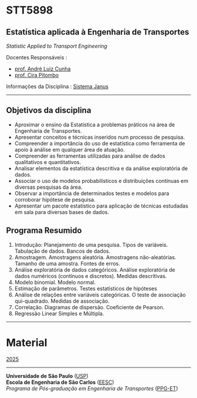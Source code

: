 # STT5898
## Estatística aplicada à Engenharia de Transportes

*Statistic Applied to Transport Engineering*

Docentes Responsáveis
: 
- [prof. André Luiz Cunha](https://scholar.google.com/citations?hl=pt-BR&user=HI0CQJMAAAAJ&view_op=list_works&authuser=1&sortby=pubdate)
- [prof. Cira Pitombo](https://scholar.google.com/citations?hl=pt-BR&user=A6zsj3oAAAAJ&view_op=list_works&authuser=1&sortby=pubdate)


Informações da Disciplina
: [Sistema Janus](https://uspdigital.usp.br/janus/componente/catalogoDisciplinasInicial.jsf?action=3&sgldis=STT5898)

---

## Objetivos da disciplina

- Aproximar o ensino da Estatística a problemas práticos na área de Engenharia de Transportes. 
- Apresentar conceitos e técnicas inseridos num processo de pesquisa. 
- Compreender a importância do uso de estatística como ferramenta de apoio à análise em qualquer área de atuação.
- Compreender as ferramentas utilizadas para análise de dados qualitativos e quantitativos. 
- Analisar elementos da estatística descritiva e da análise exploratória de dados. 
- Associar o uso de modelos probabilísticos e distribuições contínuas em diversas pesquisas da área. 
- Observar a importância de determinados testes e modelos para corroborar hipótese de pesquisa. 
- Apresentar um pacote estatístico para aplicação de técnicas estudadas em sala para diversas bases de dados.

## Programa Resumido

1.	Introdução: Planejamento de uma pesquisa. Tipos de variáveis. Tabulação de dados. Bancos de dados. 
2.	Amostragem. Amostragens aleatória. Amostragens não-aleatórias. Tamanho de uma amostra. Fontes de erros.
3.	Análise exploratória de dados categóricos. Análise exploratória de dados numéricos (contínuos e discretos). Medidas descritivas.
4.	Modelo binomial. Modelo normal.
5.	Estimação de parâmetros. Testes estatísticos de hipóteses
6.	Análise de relações  entre variáveis categóricas. O teste de associação qui-quadrado. Medidas de associação.
7.	Correlação. Diagramas de dispersão. Coeficiente de Pearson. 
8.	Regressão Linear Simples e Múltipla.



---
# Material

[2025](2025/README.md)


---
**Universidade de São Paulo** ([USP](https://www5.usp.br/))   
**Escola de Engenharia de São Carlos** ([EESC](https://eesc.usp.br/))   
*Programa de Pós-graduação em Engenharia de Transportes* ([PPG-ET](https://eesc.usp.br/ppgs/stt/))   


